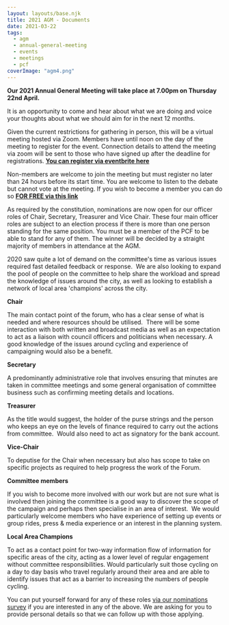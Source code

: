 ```yaml
---
layout: layouts/base.njk
title: 2021 AGM - Documents
date: 2021-03-22
tags: 
  - agm
  - annual-general-meeting
  - events
  - meetings
  - pcf
coverImage: "agm4.png"
---
```


**Our 2021 Annual General Meeting will take place at 7.00pm on Thursday 22nd April.**

It is an opportunity to come and hear about what we are doing and voice your thoughts about what we should aim for in the next 12 months.

Given the current restrictions for gathering in person, this will be a virtual meeting hosted via Zoom. Members have until noon on the day of the meeting to register for the event. Connection details to attend the meeting via zoom will be sent to those who have signed up after the deadline for registrations. [**You can register via eventbrite here**](https://pcfagm21.eventbrite.co.uk)

Non-members are welcome to join the meeting but must register no later than 24 hours before its start time. You are welcome to listen to the debate but cannot vote at the meeting. If you wish to become a member you can do so [**FOR FREE via this link**](https://www.pompeybug.co.uk/join/)

As required by the constitution, nominations are now open for our officer roles of Chair, Secretary, Treasurer and Vice Chair. These four main officer roles are subject to an election process if there is more than one person standing for the same position. You must be a member of the PCF to be able to stand for any of them. The winner will be decided by a straight majority of members in attendance at the AGM.

2020 saw quite a lot of demand on the committee's time as various issues required fast detailed feedback or response.  We are also looking to expand the pool of people on the committee to help share the workload and spread the knowledge of issues around the city, as well as looking to establish a network of local area 'champions' across the city.

**Chair**

The main contact point of the forum, who has a clear sense of what is needed and where resources should be utilised.  There will be some interaction with both written and broadcast media as well as an expectation to act as a liaison with council officers and politicians when necessary. A good knowledge of the issues around cycling and experience of campaigning would also be a benefit.

**Secretary**

A predominantly administrative role that involves ensuring that minutes are taken in committee meetings and some general organisation of committee business such as confirming meeting details and locations.

**Treasurer**

As the title would suggest, the holder of the purse strings and the person who keeps an eye on the levels of finance required to carry out the actions from committee.  Would also need to act as signatory for the bank account.

**Vice-Chair**

To deputise for the Chair when necessary but also has scope to take on specific projects as required to help progress the work of the Forum.

**Committee members**

If you wish to become more involved with our work but are not sure what is involved then joining the committee is a good way to discover the scope of the campaign and perhaps then specialise in an area of interest.  We would particularly welcome members who have experience of setting up events or group rides, press & media experience or an interest in the planning system.

**Local Area Champions**

To act as a contact point for two-way information flow of information for specific areas of the city, acting as a lower level of regular engagement without committee responsibilities. Would particularly suit those cycling on a day to day basis who travel regularly around their area and are able to identify issues that act as a barrier to increasing the numbers of people cycling.

You can put yourself forward for any of these roles [via our nominations survey](https://www.surveymonkey.co.uk/r/VT985DZ) if you are interested in any of the above. We are asking for you to provide personal details so that we can follow up with those applying.
